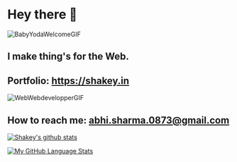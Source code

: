 # Hey there 👋

![BabyYodaWelcomeGIF](https://user-images.githubusercontent.com/62803883/230148190-3781d064-5a49-4a07-811f-3a221945fa31.gif)

## I make thing's for the Web.

## Portfolio: https://shakey.in

![WebWebdevelopperGIF](https://user-images.githubusercontent.com/62803883/230148314-7320742d-cb60-4076-a355-e3d249357395.gif)

## How to reach me: abhi.sharma.0873@gmail.com

[![Shakey's github stats](https://github-readme-stats.vercel.app/api?username=shakeybuoy&count_private=true&show_icons=true&theme=midnight-purple&hide_rank=false)]() 


[![My GitHub Language Stats](https://github-readme-stats.vercel.app/api/top-langs/?username=shakeybuoy&langs_count=5&theme=midnight-purple)]()
